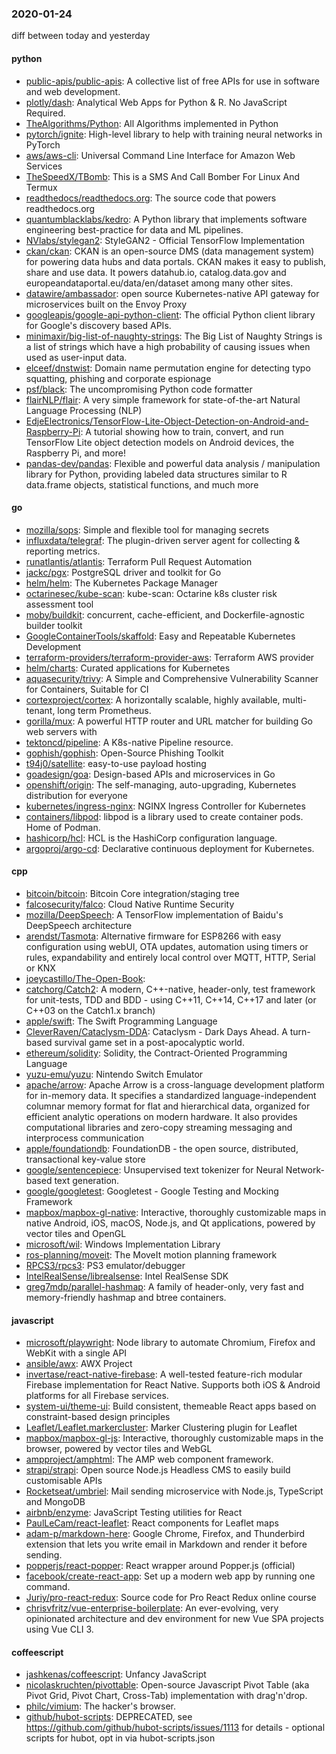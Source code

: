 ### 2020-01-24
diff between today and yesterday

#### python
* [public-apis/public-apis](https://github.com/public-apis/public-apis): A collective list of free APIs for use in software and web development.
* [plotly/dash](https://github.com/plotly/dash): Analytical Web Apps for Python & R. No JavaScript Required.
* [TheAlgorithms/Python](https://github.com/TheAlgorithms/Python): All Algorithms implemented in Python
* [pytorch/ignite](https://github.com/pytorch/ignite): High-level library to help with training neural networks in PyTorch
* [aws/aws-cli](https://github.com/aws/aws-cli): Universal Command Line Interface for Amazon Web Services
* [TheSpeedX/TBomb](https://github.com/TheSpeedX/TBomb): This is a SMS And Call Bomber For Linux And Termux
* [readthedocs/readthedocs.org](https://github.com/readthedocs/readthedocs.org): The source code that powers readthedocs.org
* [quantumblacklabs/kedro](https://github.com/quantumblacklabs/kedro): A Python library that implements software engineering best-practice for data and ML pipelines.
* [NVlabs/stylegan2](https://github.com/NVlabs/stylegan2): StyleGAN2 - Official TensorFlow Implementation
* [ckan/ckan](https://github.com/ckan/ckan): CKAN is an open-source DMS (data management system) for powering data hubs and data portals. CKAN makes it easy to publish, share and use data. It powers datahub.io, catalog.data.gov and europeandataportal.eu/data/en/dataset among many other sites.
* [datawire/ambassador](https://github.com/datawire/ambassador): open source Kubernetes-native API gateway for microservices built on the Envoy Proxy
* [googleapis/google-api-python-client](https://github.com/googleapis/google-api-python-client):  The official Python client library for Google's discovery based APIs.
* [minimaxir/big-list-of-naughty-strings](https://github.com/minimaxir/big-list-of-naughty-strings): The Big List of Naughty Strings is a list of strings which have a high probability of causing issues when used as user-input data.
* [elceef/dnstwist](https://github.com/elceef/dnstwist): Domain name permutation engine for detecting typo squatting, phishing and corporate espionage
* [psf/black](https://github.com/psf/black): The uncompromising Python code formatter
* [flairNLP/flair](https://github.com/flairNLP/flair): A very simple framework for state-of-the-art Natural Language Processing (NLP)
* [EdjeElectronics/TensorFlow-Lite-Object-Detection-on-Android-and-Raspberry-Pi](https://github.com/EdjeElectronics/TensorFlow-Lite-Object-Detection-on-Android-and-Raspberry-Pi): A tutorial showing how to train, convert, and run TensorFlow Lite object detection models on Android devices, the Raspberry Pi, and more!
* [pandas-dev/pandas](https://github.com/pandas-dev/pandas): Flexible and powerful data analysis / manipulation library for Python, providing labeled data structures similar to R data.frame objects, statistical functions, and much more

#### go
* [mozilla/sops](https://github.com/mozilla/sops): Simple and flexible tool for managing secrets
* [influxdata/telegraf](https://github.com/influxdata/telegraf): The plugin-driven server agent for collecting & reporting metrics.
* [runatlantis/atlantis](https://github.com/runatlantis/atlantis): Terraform Pull Request Automation
* [jackc/pgx](https://github.com/jackc/pgx): PostgreSQL driver and toolkit for Go
* [helm/helm](https://github.com/helm/helm): The Kubernetes Package Manager
* [octarinesec/kube-scan](https://github.com/octarinesec/kube-scan): kube-scan: Octarine k8s cluster risk assessment tool
* [moby/buildkit](https://github.com/moby/buildkit): concurrent, cache-efficient, and Dockerfile-agnostic builder toolkit
* [GoogleContainerTools/skaffold](https://github.com/GoogleContainerTools/skaffold): Easy and Repeatable Kubernetes Development
* [terraform-providers/terraform-provider-aws](https://github.com/terraform-providers/terraform-provider-aws): Terraform AWS provider
* [helm/charts](https://github.com/helm/charts): Curated applications for Kubernetes
* [aquasecurity/trivy](https://github.com/aquasecurity/trivy): A Simple and Comprehensive Vulnerability Scanner for Containers, Suitable for CI
* [cortexproject/cortex](https://github.com/cortexproject/cortex): A horizontally scalable, highly available, multi-tenant, long term Prometheus.
* [gorilla/mux](https://github.com/gorilla/mux): A powerful HTTP router and URL matcher for building Go web servers with 
* [tektoncd/pipeline](https://github.com/tektoncd/pipeline): A K8s-native Pipeline resource.
* [gophish/gophish](https://github.com/gophish/gophish): Open-Source Phishing Toolkit
* [t94j0/satellite](https://github.com/t94j0/satellite): easy-to-use payload hosting
* [goadesign/goa](https://github.com/goadesign/goa): Design-based APIs and microservices in Go
* [openshift/origin](https://github.com/openshift/origin): The self-managing, auto-upgrading, Kubernetes distribution for everyone
* [kubernetes/ingress-nginx](https://github.com/kubernetes/ingress-nginx): NGINX Ingress Controller for Kubernetes
* [containers/libpod](https://github.com/containers/libpod): libpod is a library used to create container pods. Home of Podman.
* [hashicorp/hcl](https://github.com/hashicorp/hcl): HCL is the HashiCorp configuration language.
* [argoproj/argo-cd](https://github.com/argoproj/argo-cd): Declarative continuous deployment for Kubernetes.

#### cpp
* [bitcoin/bitcoin](https://github.com/bitcoin/bitcoin): Bitcoin Core integration/staging tree
* [falcosecurity/falco](https://github.com/falcosecurity/falco): Cloud Native Runtime Security
* [mozilla/DeepSpeech](https://github.com/mozilla/DeepSpeech): A TensorFlow implementation of Baidu's DeepSpeech architecture
* [arendst/Tasmota](https://github.com/arendst/Tasmota): Alternative firmware for ESP8266 with easy configuration using webUI, OTA updates, automation using timers or rules, expandability and entirely local control over MQTT, HTTP, Serial or KNX
* [joeycastillo/The-Open-Book](https://github.com/joeycastillo/The-Open-Book): 
* [catchorg/Catch2](https://github.com/catchorg/Catch2): A modern, C++-native, header-only, test framework for unit-tests, TDD and BDD - using C++11, C++14, C++17 and later (or C++03 on the Catch1.x branch)
* [apple/swift](https://github.com/apple/swift): The Swift Programming Language
* [CleverRaven/Cataclysm-DDA](https://github.com/CleverRaven/Cataclysm-DDA): Cataclysm - Dark Days Ahead. A turn-based survival game set in a post-apocalyptic world.
* [ethereum/solidity](https://github.com/ethereum/solidity): Solidity, the Contract-Oriented Programming Language
* [yuzu-emu/yuzu](https://github.com/yuzu-emu/yuzu): Nintendo Switch Emulator
* [apache/arrow](https://github.com/apache/arrow): Apache Arrow is a cross-language development platform for in-memory data. It specifies a standardized language-independent columnar memory format for flat and hierarchical data, organized for efficient analytic operations on modern hardware. It also provides computational libraries and zero-copy streaming messaging and interprocess communication
* [apple/foundationdb](https://github.com/apple/foundationdb): FoundationDB - the open source, distributed, transactional key-value store
* [google/sentencepiece](https://github.com/google/sentencepiece): Unsupervised text tokenizer for Neural Network-based text generation.
* [google/googletest](https://github.com/google/googletest): Googletest - Google Testing and Mocking Framework
* [mapbox/mapbox-gl-native](https://github.com/mapbox/mapbox-gl-native): Interactive, thoroughly customizable maps in native Android, iOS, macOS, Node.js, and Qt applications, powered by vector tiles and OpenGL
* [microsoft/wil](https://github.com/microsoft/wil): Windows Implementation Library
* [ros-planning/moveit](https://github.com/ros-planning/moveit):  The MoveIt motion planning framework
* [RPCS3/rpcs3](https://github.com/RPCS3/rpcs3): PS3 emulator/debugger
* [IntelRealSense/librealsense](https://github.com/IntelRealSense/librealsense): Intel RealSense SDK
* [greg7mdp/parallel-hashmap](https://github.com/greg7mdp/parallel-hashmap): A family of header-only, very fast and memory-friendly hashmap and btree containers.

#### javascript
* [microsoft/playwright](https://github.com/microsoft/playwright): Node library to automate Chromium, Firefox and WebKit with a single API
* [ansible/awx](https://github.com/ansible/awx): AWX Project
* [invertase/react-native-firebase](https://github.com/invertase/react-native-firebase):  A well-tested feature-rich modular Firebase implementation for React Native. Supports both iOS & Android platforms for all Firebase services.
* [system-ui/theme-ui](https://github.com/system-ui/theme-ui): Build consistent, themeable React apps based on constraint-based design principles
* [Leaflet/Leaflet.markercluster](https://github.com/Leaflet/Leaflet.markercluster): Marker Clustering plugin for Leaflet
* [mapbox/mapbox-gl-js](https://github.com/mapbox/mapbox-gl-js): Interactive, thoroughly customizable maps in the browser, powered by vector tiles and WebGL
* [ampproject/amphtml](https://github.com/ampproject/amphtml): The AMP web component framework.
* [strapi/strapi](https://github.com/strapi/strapi):  Open source Node.js Headless CMS to easily build customisable APIs
* [Rocketseat/umbriel](https://github.com/Rocketseat/umbriel):  Mail sending microservice with Node.js, TypeScript and MongoDB
* [airbnb/enzyme](https://github.com/airbnb/enzyme): JavaScript Testing utilities for React
* [PaulLeCam/react-leaflet](https://github.com/PaulLeCam/react-leaflet):  React components for  Leaflet maps
* [adam-p/markdown-here](https://github.com/adam-p/markdown-here): Google Chrome, Firefox, and Thunderbird extension that lets you write email in Markdown and render it before sending.
* [popperjs/react-popper](https://github.com/popperjs/react-popper): React wrapper around Popper.js (official)
* [facebook/create-react-app](https://github.com/facebook/create-react-app): Set up a modern web app by running one command.
* [Juriy/pro-react-redux](https://github.com/Juriy/pro-react-redux): Source code for Pro React Redux online course
* [chrisvfritz/vue-enterprise-boilerplate](https://github.com/chrisvfritz/vue-enterprise-boilerplate): An ever-evolving, very opinionated architecture and dev environment for new Vue SPA projects using Vue CLI 3.

#### coffeescript
* [jashkenas/coffeescript](https://github.com/jashkenas/coffeescript): Unfancy JavaScript
* [nicolaskruchten/pivottable](https://github.com/nicolaskruchten/pivottable): Open-source Javascript Pivot Table (aka Pivot Grid, Pivot Chart, Cross-Tab) implementation with drag'n'drop.
* [philc/vimium](https://github.com/philc/vimium): The hacker's browser.
* [github/hubot-scripts](https://github.com/github/hubot-scripts): DEPRECATED, see https://github.com/github/hubot-scripts/issues/1113 for details - optional scripts for hubot, opt in via hubot-scripts.json
